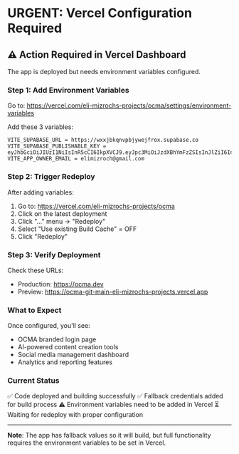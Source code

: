 # URGENT: Vercel Configuration Required

## ⚠️ Action Required in Vercel Dashboard

The app is deployed but needs environment variables configured.

### Step 1: Add Environment Variables

Go to: https://vercel.com/eli-mizrochs-projects/ocma/settings/environment-variables

Add these 3 variables:

```
VITE_SUPABASE_URL = https://wxxjbkqnvpbjywejfrox.supabase.co
VITE_SUPABASE_PUBLISHABLE_KEY = eyJhbGciOiJIUzI1NiIsInR5cCI6IkpXVCJ9.eyJpc3MiOiJzdXBhYmFzZSIsInJlZiI6Ind4eGpia3FudnBianl3ZWpmcm94Iiwicm9sZSI6ImFub24iLCJpYXQiOjE3NTMxNzQ1NDcsImV4cCI6MjA2ODc1MDU0N30.p_yTKoOkIScmsaXWj2IBs8rsr5lCcKmNzBdYdW9Hfb4
VITE_APP_OWNER_EMAIL = elimizroch@gmail.com
```

### Step 2: Trigger Redeploy

After adding variables:
1. Go to: https://vercel.com/eli-mizrochs-projects/ocma
2. Click on the latest deployment
3. Click "..." menu → "Redeploy"
4. Select "Use existing Build Cache" = OFF
5. Click "Redeploy"

### Step 3: Verify Deployment

Check these URLs:
- Production: https://ocma.dev
- Preview: https://ocma-git-main-eli-mizrochs-projects.vercel.app

### What to Expect

Once configured, you'll see:
- OCMA branded login page
- AI-powered content creation tools
- Social media management dashboard
- Analytics and reporting features

### Current Status

✅ Code deployed and building successfully
✅ Fallback credentials added for build process
⚠️ Environment variables need to be added in Vercel
⏳ Waiting for redeploy with proper configuration

---

**Note**: The app has fallback values so it will build, but full functionality requires the environment variables to be set in Vercel.